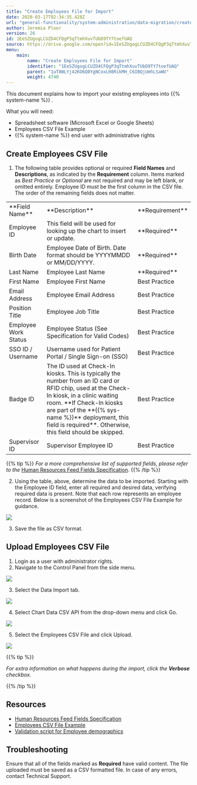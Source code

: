 ```yaml
---
title: "Create Employees File for Import"
date: 2020-03-17T02:34:35.428Z
url: "general-functionality/system-administration/data-migration/create-employees-file-for-import.html"
author: Jeremia Ploor
version: 26
id: 1EeSZUgogLCUZD4CFQgP3qTtmhXuvTUbD9TY7toefUAQ
source: https://drive.google.com/open?id=1EeSZUgogLCUZD4CFQgP3qTtmhXuvTUbD9TY7toefUAQ
menu:
    main:
        name: "Create Employees File for Import"
        identifier: "1EeSZUgogLCUZD4CFQgP3qTtmhXuvTUbD9TY7toefUAQ"
        parent: "1uT8WLYj42KO6Q0YgNCoxLH8RikMH_C6IBQjUmhLSaWU"
        weight: 4740
---
```

This document explains how to import your existing employees into {{% system-name %}} .

What you will need:

* Spreadsheet software (Microsoft Excel or Google Sheets)
* Employees CSV File Example
* {{% system-name %}} end user with administrative rights

## Create Employees CSV File

1. The following table provides optional or required <strong>Field Names</strong> and <strong>Descriptions</strong>, as indicated by the <strong>Requirement</strong> column. Items marked as <em>Best Practice</em> or <em>Optional</em> are not required and may be left blank, or omitted entirely. Employee ID must be the first column in the CSV file. The order of the remaining fields does not matter.



<table>
  <tr>
    <td>
**Field Name**    </td>
    <td>
**Description**    </td>
    <td>
**Requirement**    </td>
  </tr>
  <tr>
    <td>
Employee ID    </td>
    <td>
This field will be used for looking up the chart to insert or update.    </td>
    <td>
**Required**    </td>
  </tr>
  <tr>
    <td>
Birth Date    </td>
    <td>
Employee Date of Birth. Date format should be YYYYMMDD or MM/DD/YYYY.    </td>
    <td>
**Required**    </td>
  </tr>
  <tr>
    <td>
Last Name    </td>
    <td>
Employee Last Name    </td>
    <td>
**Required**    </td>
  </tr>
  <tr>
    <td>
First Name    </td>
    <td>
Employee First Name    </td>
    <td>
Best Practice    </td>
  </tr>
  <tr>
    <td>
Email Address    </td>
    <td>
Employee Email Address    </td>
    <td>
Best Practice    </td>
  </tr>
  <tr>
    <td>
Position Title    </td>
    <td>
Employee Job Title    </td>
    <td>
Best Practice    </td>
  </tr>
  <tr>
    <td>
Employee Work Status    </td>
    <td>
Employee Status (See Specification for Valid Codes)    </td>
    <td>
Best Practice    </td>
  </tr>
  <tr>
    <td>
SSO ID / Username    </td>
    <td>
Username used for Patient Portal / Single Sign-on (SSO)    </td>
    <td>
Best Practice    </td>
  </tr>
  <tr>
    <td>
Badge ID    </td>
    <td>
The ID used at Check-In kiosks. This is typically the number from an ID card or RFID chip, used at the Check-In kiosk, in a clinic waiting room. **If Check-In kiosks are part of the **{{% sys-name %}}** deployment, this field is required**. Otherwise, this field should be skipped.    </td>
    <td>
Best Practice    </td>
  </tr>
  <tr>
    <td>
Supervisor ID    </td>
    <td>
Supervisor Employee ID    </td>
    <td>
Best Practice    </td>
  </tr>
</table>

 

{{% tip %}} *For a more comprehensive list of supported fields, please refer to the* [Human Resources Feed Fields Specification](https://docs.google.com/a/mieweb.com/spreadsheets/d/1VcmZv6tNy4P15XzRkqTABBzdhiSxdiHHS41hXl4c4NE/). {{% /tip %}}


2. Using the table, above, determine the data to be imported. Starting with the Employee ID field, enter all required and desired data, verifying required data is present. Note that each row represents an employee record. Below is a screenshot of the Employees CSV File Example for guidance.



![](../../../external_files/c8482288f1b7bc4b7cdd3cb16caa106e.png)



3. Save the file as CSV format.

## Upload Employees CSV File

1. Login as a user with administrator rights.
2. Navigate to the Control Panel from the side menu.



![](../../../external_files/f7321acaa475d389413c8960f680181a.png)



3. Select the Data Import tab.



![](../../../external_files/6ad90004bcde1af68316b8ca0dc908ba.png)



4. Select Chart Data CSV API from the drop-down menu and click Go.



![](../../../external_files/c2dae99efdec3e52fd697f3eea7e3abe.png)



5. Select the Employees CSV File and click Upload.



![](../../../external_files/9a0563b4e22b891467a5929bf13ae6e6.png) 

{{% tip %}}

*For extra information on what happens during the import, click the ***_Verbose_*** checkbox.*

{{% /tip %}}


## Resources

* [Human Resources Feed Fields Specification](https://docs.google.com/a/mieweb.com/spreadsheets/d/1VcmZv6tNy4P15XzRkqTABBzdhiSxdiHHS41hXl4c4NE/)
* [Employees CSV File Example](https://docs.google.com/spreadsheets/d/1VcmZv6tNy4P15XzRkqTABBzdhiSxdiHHS41hXl4c4NE/export?format=csv&id=1VcmZv6tNy4P15XzRkqTABBzdhiSxdiHHS41hXl4c4NE&gid=549963864)
* [Validation script for Employee demographics](https://drive.google.com/open?id=19oAQh3I8q7d0CHwpY5HKRCj-mKP_izNF82906OleF7A)

## Troubleshooting

Ensure that all of the fields marked as **Required** have valid content. The file uploaded must be saved as a CSV formatted file. In case of any errors, contact Technical Support.

